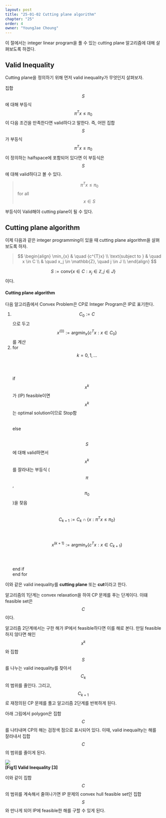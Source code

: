 ```yaml
---
layout: post
title: "25-01-02 Cutting plane algorithm"
chapter: "25"
order: 4
owner: "YoungJae Choung"
---
```


이 절에서는 integer linear program을 풀 수 있는 cutting plane 알고리즘에 대해 살펴보도록 하겠다.

## Valid Inequality
Cutting plane을 정의하기 위해 먼저 valid inequality가 무엇인지 살펴보자. 

집합 $$S$$에 대해 부등식 $$\pi^{T}x \le \pi_{0}$$이 다음 조건을 만족한다면 valid하다고 말한다. 즉, 어떤 집합 $$S$$가 부등식 $$\pi^{T}x \le \pi_{0}$$이 정의하는 halfspace에 포함되어 있다면 이 부등식은 $$S$$에 대해 valid하다고 볼 수 있다.

>$$\pi^{T}x \le \pi_{0}$$ for all $$x \in S$$

부등식이 Valid해야 cutting plane이 될 수 있다.
## Cutting plane algorithm
이제 다음과 같은 integer programming이 있을 때 cutting plane algorithm을 살펴보도록 하자.

> $$
> \begin{align}
>           \min_{x} & \quad {c^{T}x} \\
> \text{subject to } & \quad  x \in C \\
>                    & \quad  x_j \in \mathbb{Z}, \quad j \in J \\
> \end{align}
> $$

$$S := \text{conv} \left \{ x \in C : x_j \in \mathbb{Z}, j \in J \right \}$$이다.

#### Cutting plane algorithm
다음 알고리즘에서 Convex Problem은 CP로 Integer Program은 IP로 표기한다.

1. $$C_{0} := C$$으로 두고 $$x^{(0)} := \text{argmin}_{x} \left\{c^{T}x : x \in C_{0} \right\}$$를 계산
2. for $$k = 0, 1, ...$$ <br>
$$\quad$$if $$x^{k}$$가 (IP) feasible이면 $$x^{k}$$는 optimal solution이므로 Stop함 <br>
$$\quad$$else<br>
$$\quad\quad$$ $$S$$에 대해 valid하면서 $$x^{k}$$를 잘라내는 부등식 ($$\pi$$, $$\pi_{0}$$)을 찾음<br>
$$\quad\quad$$ $$C_{k+1} := C_{k} \cap \{ x : \pi^{T}x \le \pi_{0} \} $$<br>
$$\quad\quad$$ $$x^{(k+1)} := \text{argmin}_{x} \left\{c^{T}x : x \in C_{k+1} \right\}$$<br>
$$\quad$$end if<br>
end for<br>

이와 같은 valid inequality를 **cutting plane** 또는 **cut**이라고 한다.

알고리즘의 1단계는 convex relaxation을 하여 CP 문제를 푸는 단계이다. 이떄 feasible set은 $$C$$이다. 

알고리즘 2단계에서는 구한 해가 IP에서 feasible하다면 이를 해로 본다. 만일 feasible하지 않다면 해인 $$x^{k}$$와 집합 $$S$$를 나누는 valid inequality를 찾아서 $$C_{k}$$의 범위를 줄인다. 그리고, $$C_{k+1}$$로 재정의된 CP 문제를 풀고 알고리즘 2단계를 반복하게 된다. 

아래 그림에서 polygon은 집합 $$C$$를 나타내며 CP의 해는 검정색 점으로 표시되어 있다. 이때, valid inequailty는 해를 잘라내서 집합 $$C$$의 범위를 줄이게 된다.

![](https://wikidocs.net/images/page/23740/09.01_02_valid_inequality.PNG) <br>
**[Fig1] Valid Inequality [3]**<br>

이와 같이 집합 $$C$$의 범위를 계속해서 줄여나가면 IP 문제의 convex hull feasible set인 집합 $$S$$와 만나게 되어 IP에 feasible한 해를 구할 수 있게 된다.